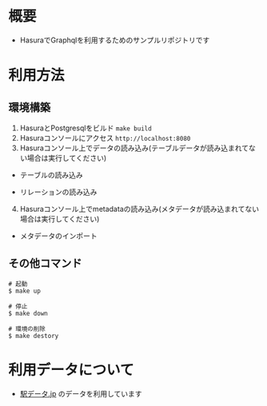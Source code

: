 # 概要
- HasuraでGraphqlを利用するためのサンプルリポジトリです

# 利用方法
## 環境構築
1. HasuraとPostgresqlをビルド `make build`
2. Hasuraコンソールにアクセス `http://localhost:8080`
3. Hasuraコンソール上でデータの読み込み(テーブルデータが読み込まれてない場合は実行してください)
- テーブルの読み込み

- リレーションの読み込み
4. Hasuraコンソール上でmetadataの読み込み(メタデータが読み込まれてない場合は実行してください)
- メタデータのインポート

## その他コマンド
```
# 起動
$ make up

# 停止
$ make down

# 環境の削除
$ make destory
```

# 利用データについて
- [駅データ.jp](https://ekidata.jp/doc/) のデータを利用しています